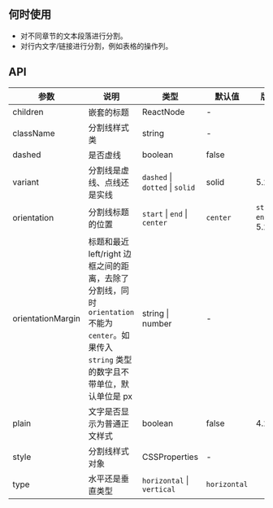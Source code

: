 
## 何时使用

- 对不同章节的文本段落进行分割。
- 对行内文字/链接进行分割，例如表格的操作列。



## API

| 参数 | 说明 | 类型 | 默认值 | 版本 |
| --- | --- | --- | --- | --- |
| children | 嵌套的标题 | ReactNode | - |  |
| className | 分割线样式类 | string | - |  |
| dashed | 是否虚线 | boolean | false |  |
| variant | 分割线是虚线、点线还是实线 | `dashed` \| `dotted` \| `solid` | solid | 5.20.0 |
| orientation | 分割线标题的位置 | `start` \| `end` \| `center` | `center` | `start` `end`: 5.24.0 |
| orientationMargin | 标题和最近 left/right 边框之间的距离，去除了分割线，同时 `orientation` 不能为 `center`。如果传入 `string` 类型的数字且不带单位，默认单位是 px | string \| number | - |  |
| plain | 文字是否显示为普通正文样式 | boolean | false | 4.2.0 |
| style | 分割线样式对象 | CSSProperties | - |  |
| type | 水平还是垂直类型 | `horizontal` \| `vertical` | `horizontal` |  |


